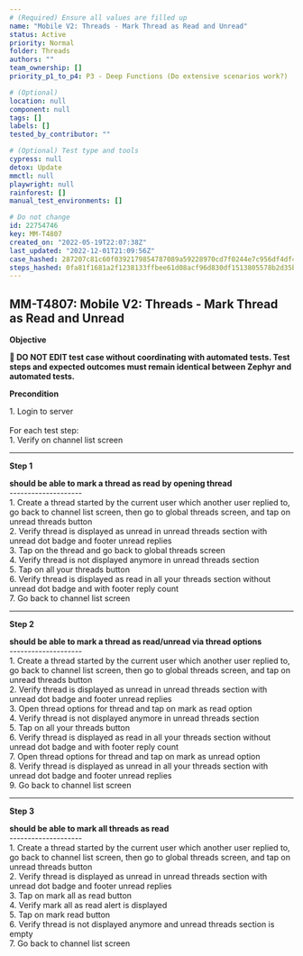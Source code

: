 ```yaml
---
# (Required) Ensure all values are filled up
name: "Mobile V2: Threads - Mark Thread as Read and Unread"
status: Active
priority: Normal
folder: Threads
authors: ""
team_ownership: []
priority_p1_to_p4: P3 - Deep Functions (Do extensive scenarios work?)

# (Optional)
location: null
component: null
tags: []
labels: []
tested_by_contributor: ""

# (Optional) Test type and tools
cypress: null
detox: Update
mmctl: null
playwright: null
rainforest: []
manual_test_environments: []

# Do not change
id: 22754746
key: MM-T4807
created_on: "2022-05-19T22:07:38Z"
last_updated: "2022-12-01T21:09:56Z"
case_hashed: 287207c81c60f0392179854787089a59228970cd7f0244e7c956df4df40125f429a770d39b2ff6238b651c99fd00c635
steps_hashed: 0fa81f1681a2f1238133ffbee61d08acf96d830df1513805578b2d35b60157e098153b5edf4a4d33773496641366399d
---
```


<!-- (Auto-generated) Based on frontmatter's "key" and "name" -->

## MM-T4807: Mobile V2: Threads - Mark Thread as Read and Unread

**Objective**

**🛑 DO NOT EDIT test case without coordinating with automated tests. Test steps and expected outcomes must remain identical between Zephyr and automated tests.**

**Precondition**

1\. Login to server\
\
For each test step:\
1\. Verify on channel list screen

---

**Step 1**

**should be able to mark a thread as read by opening thread**\
\--------------------\
1\. Create a thread started by the current user which another user replied to, go back to channel list screen, then go to global threads screen, and tap on unread threads button\
2\. Verify thread is displayed as unread in unread threads section with unread dot badge and footer unread replies\
3\. Tap on the thread and go back to global threads screen\
4\. Verify thread is not displayed anymore in unread threads section\
5\. Tap on all your threads button\
6\. Verify thread is displayed as read in all your threads section without unread dot badge and with footer reply count\
7\. Go back to channel list screen

---

**Step 2**

**should be able to mark a thread as read/unread via thread options**\
\--------------------\
1\. Create a thread started by the current user which another user replied to, go back to channel list screen, then go to global threads screen, and tap on unread threads button\
2\. Verify thread is displayed as unread in unread threads section with unread dot badge and footer unread replies\
3\. Open thread options for thread and tap on mark as read option\
4\. Verify thread is not displayed anymore in unread threads section\
5\. Tap on all your threads button\
6\. Verify thread is displayed as read in all your threads section without unread dot badge and with footer reply count\
7\. Open thread options for thread and tap on mark as unread option\
8\. Verify thread is displayed as unread in all your threads section with unread dot badge and footer unread replies\
9\. Go back to channel list screen

---

**Step 3**

**should be able to mark all threads as read**\
\--------------------\
1\. Create a thread started by the current user which another user replied to, go back to channel list screen, then go to global threads screen, and tap on unread threads button\
2\. Verify thread is displayed as unread in unread threads section with unread dot badge and footer unread replies\
3\. Tap on mark all as read button\
4\. Verify mark all as read alert is displayed\
5\. Tap on mark read button\
6\. Verify thread is not displayed anymore and unread threads section is empty\
7\. Go back to channel list screen
